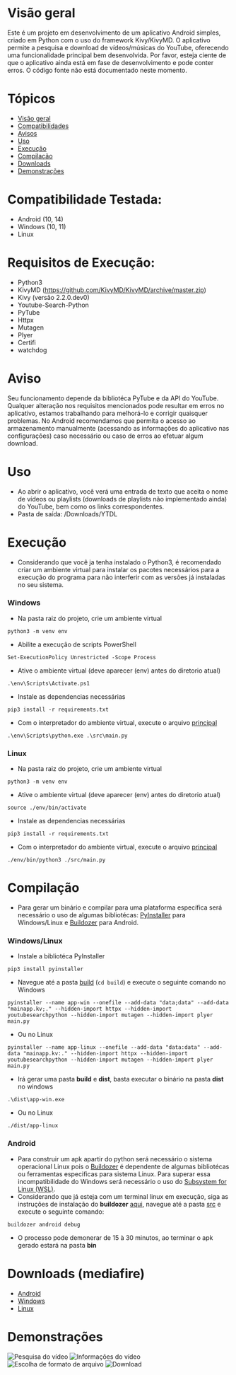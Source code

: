 # Visão geral
Este é um projeto em desenvolvimento de um aplicativo Android simples, criado em Python com o uso do framework Kivy/KivyMD. O aplicativo permite a pesquisa e download de vídeos/músicas do YouTube, oferecendo uma funcionalidade principal bem desenvolvida. Por favor, esteja ciente de que o aplicativo ainda está em fase de desenvolvimento e pode conter erros. O código fonte não está documentado neste momento.

# Tópicos
+ [Visão geral](#visão-geral)
+ [Compatibilidades](#compatibilidade-testada)
+ [Avisos](#aviso)
+ [Uso](#uso)
+ [Execução](#execução)
+ [Compilação](#compilação)
+ [Downloads](#downloads-mediafire)
+ [Demonstrações](#demonstrações)

# Compatibilidade Testada:
+ Android (10, 14)
+ Windows (10, 11)
+ Linux

# Requisitos de Execução:
+ Python3
+ KivyMD (https://github.com/KivyMD/KivyMD/archive/master.zip)
+ Kivy (versão 2.2.0.dev0)
+ Youtube-Search-Python
+ PyTube
+ Httpx
+ Mutagen
+ Plyer
+ Certifi
+ watchdog

# Aviso
Seu funcionamento depende da bibliotéca PyTube e da API do YouTube. Qualquer alteração nos requisitos mencionados pode resultar em erros no aplicativo, estamos trabalhando para melhorá-lo e corrigir quaisquer problemas. No Android recomendamos que permita o acesso ao armazenamento manualmente (acessando as informações do aplicativo nas configurações) caso necessário ou caso de erros ao efetuar algum download.

# Uso
+ Ao abrir o aplicativo, você verá uma entrada de texto que aceita o nome de vídeos ou playlists (downloads de playlists não implementado ainda) do YouTube, bem como os links correspondentes.
+ Pasta de saída: /Downloads/YTDL

# Execução
+ Considerando que você ja tenha instalado o Python3, é recomendado criar um ambiente virtual para instalar os pacotes necessários para a execução do programa para não interferir com as versões já instaladas no seu sistema.

### Windows
+ Na pasta raiz do projeto, crie um ambiente virtual
```
python3 -m venv env
```
+ Abilite a execução de scripts PowerShell
```
Set-ExecutionPolicy Unrestricted -Scope Process
```
+ Ative o ambiente virtual (deve aparecer (env) antes do diretorio atual)
```
.\env\Scripts\Activate.ps1
```
+ Instale as dependencias necessárias
```
pip3 install -r requirements.txt
```
+ Com o interpretador do ambiente virtual, execute o arquivo [principal](./src/main.py)
```
.\env\Scripts\python.exe .\src\main.py
```

### Linux
+ Na pasta raiz do projeto, crie um ambiente virtual
```
python3 -m venv env
```
+ Ative o ambiente virtual (deve aparecer (env) antes do diretorio atual)
```
source ./env/bin/activate
```
+ Instale as dependencias necessárias
```
pip3 install -r requirements.txt
```
+ Com o interpretador do ambiente virtual, execute o arquivo [principal](./src/main.py)
```
./env/bin/python3 ./src/main.py
```

# Compilação
+ Para gerar um binário e compilar para uma plataforma específica será necessário o uso de algumas bibliotécas: [PyInstaller](https://pyinstaller.org/en/stable/) para Windows/Linux e [Buildozer](https://buildozer.readthedocs.io/en/latest/) para Android.

### Windows/Linux
+ Instale a bibliotéca PyInstaller
```
pip3 install pyinstaller
```
+ Navegue até a pasta [build](./build/) (`cd build`) e execute o seguinte comando no Windows
```
pyinstaller --name app-win --onefile --add-data "data;data" --add-data "mainapp.kv;." --hidden-import httpx --hidden-import youtubesearchpython --hidden-import mutagen --hidden-import plyer main.py
```
+ Ou no Linux
```
pyinstaller --name app-linux --onefile --add-data "data:data" --add-data "mainapp.kv:." --hidden-import httpx --hidden-import youtubesearchpython --hidden-import mutagen --hidden-import plyer main.py
```
+ Irá gerar uma pasta **build** e **dist**, basta executar o binário na pasta **dist** no windows
```
.\dist\app-win.exe
```
+ Ou no Linux
```
./dist/app-linux
```

### Android
+ Para construir um apk apartir do python será necessário o sistema operacional Linux pois o [Buildozer](https://buildozer.readthedocs.io/en/latest/) é dependente de algumas bibliotécas ou ferramentas especificas para sistema Linux. Para superar essa incompatibilidade do Windows será necessário o uso do [Subsystem for Linux (WSL)](https://learn.microsoft.com/pt-br/windows/wsl/install).
+ Considerando que já esteja com um terminal linux em execução, siga as instruções de instalação do **buildozer** [aqui](https://buildozer.readthedocs.io/en/latest/installation.html), navegue até a pasta [src](./src/) e execute o seguinte comando:
```
buildozer android debug
```
+ O processo pode demonerar de 15 à 30 minutos, ao terminar o apk gerado estará na pasta **bin**

# Downloads (mediafire)
+ [Android](https://www.mediafire.com/file/llhokxh68j2wpbn/YouTubeDL.apk/file)
+ [Windows](https://www.mediafire.com/file/dpnmtjm7rgzg5b0/YouTubeDL.exe/file)
+ [Linux](https://www.mediafire.com/file/x1j23pdjqh2g50s/YouTubeDL/file)


# Demonstrações
![Pesquisa do vídeo](./demo/ytdl-demo.png)
![Informações do vídeo](./demo/ytdl-demo2.png)
![Escolha de formato de arquivo](./demo/ytdl-demo3.png)
![Download](./demo/ytdl-demo4.png)
